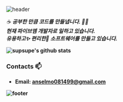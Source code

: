 ![header](https://capsule-render.vercel.app/api?type=wave&color=gradient&height=300&section=header&text=섭섭이의%20Github&fontSize=40)

<p>
  <em>
    ☕ <b>공부한<b> 만큼 코드를 만들냅니다. 👨‍💻 <br>
    현재 파이브엠 개발자로 일하고 있습니다. <br>
    <b>유용하고</b>✨ <b>편리한</b>🎉 소프트웨어를 만들고 있습니다. 
  </em>  
</p>

![supsupe's github stats](https://github-readme-stats.vercel.app/api?username=supsupe&show_icons=true)

### Contacts 📫

* Email: anselmo081499@gmail.com

![footer](https://capsule-render.vercel.app/api?type=wave&color=gradient&height=150&section=footer)
